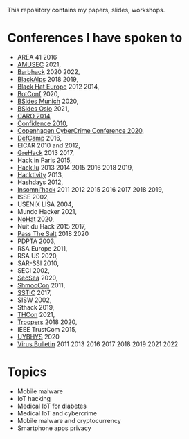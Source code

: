 This repository contains my papers, slides, workshops.

# Conferences I have spoken to

- AREA 41 2016
- [AMUSEC](https://www.cirm-math.fr/Schedule/screen_display.php?id_renc=2653) 2021,
- [Barbhack](https://www.barbhack.fr) 2020 2022,
- [BlackAlps](https://blackalps.ch) 2018 2019,
- [Black Hat Europe](https://blackhat.com) 2012 2014,
- [BotConf](https://botconf.eu) 2020,
- [BSides Munich](https://2020.bsidesmunich.org/) 2020,
- [BSides Oslo](https://bsidesoslo.no/) 2021,
- [CARO 2014](https://2014.caro.org),
- [Confidence 2010](https://2010.confidence.org.pl),
- [Copenhagen CyberCrime Conference 2020](https://cyberhagen.com),
- [DefCamp](https://def.camp) 2016,
- EICAR 2010 and 2012,
- [GreHack](https://grehack.fr) 2013 2017,
- Hack in Paris 2015,
- [Hack.lu](https://2019.hack.lu) 2013 2014 2015 2016 2018 2019,
- [Hacktivity](https://hacktivity.com/en) 2013,
- Hashdays 2012,
- [Insomni'hack](https://insomnihack.ch) 2011 2012 2015 2016 2017 2018 2019,
- ISSE 2002,
- USENIX LISA 2004,
- Mundo Hacker 2021,
- [NoHat](https://nohat.it/) 2020,
- Nuit du Hack 2015 2017,
- [Pass The Salt](https://2018.pass-the-salt.org) 2018 2020
- PDPTA 2003,
- RSA Europe 2011,
- RSA US 2020,
- SAR-SSI 2010,
- SECI 2002,
- [SecSea](https://secsea.org/) 2020,
- [ShmooCon](https://www.shmoocon.org) 2011,
- [SSTIC](https://www.sstic.org) 2017,
- SISW 2002,
- Sthack 2019,
- [THCon](https://thcon.party) 2021,
- [Troopers](https://troopers.de) 2018 2020,
- IEEE TrustCom 2015,
- [UYBHYS](https://www.unlockyourbrain.bzh) 2020
- [Virus Bulletin](https://www.virusbtn.com) 2011 2013 2016 2017 2018 2019 2021 2022

# Topics

- Mobile malware
- IoT hacking
- Medical IoT for diabetes
- Medical IoT and cybercrime
- Mobile malware and cryptocurrency
- Smartphone apps privacy


